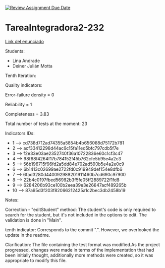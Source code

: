 [![Review Assignment Due Date](https://classroom.github.com/assets/deadline-readme-button-24ddc0f5d75046c5622901739e7c5dd533143b0c8e959d652212380cedb1ea36.svg)](https://classroom.github.com/a/rEKMngvn)
# TareaIntegradora2-232

[Link del enunciado](https://docs.google.com/document/d/1Hw4UQA-riwi4d3a7AGtKQrOgWnJowk73/edit?usp=sharing&ouid=109415827520879394849&rtpof=true&sd=true)

Students:
- Lina Andrade
- Deiner Julián Motta

Tenth Iteration: 

Quality indicators: 

Error-failure density = 0

Reliability = 1

Completeness = 3.83

Total number of tests at the moment: 23

Indicators IDs: 

* 1 --> cd738d712ad74355a5854b4b656088d75172b781
* 2 --> acf33412298d44ac6c15fa11ed5bfc797cdb5f7e
* 3 --> f2e33e03ae2352740f36a10722836e60c1cf3c47
* 4 --> 98f68f4264f17b784152f45b762cfe5b95e4a2c3
* 5 --> 56b196715f96fd2a5dd84e702ad590b5e4a2e0c9
* 6 --> 6b1413c02699ae2722fd0c919949def154e8dfb6
* 7 --> 6fad3280d440092988201911460b7cd690c97900
* 8 --> 22b4c0197fbed56982b3f5fe05ff2889722f1fd8
* 9 --> 6284206b93ce100b2eea39e3e26847acf489265b
* 10 --> 87a95d3f203f82066212425a1c2bec3db2458b19

Notes:

Correction - "editStudent" method: The student's code is only required to search for the student, but it's not 
included in the options to edit. The validation is done in "Main".

tenth indicator: Corresponds to the commit ".". However, we overlooked the update in the readme. 

Clarification: The file containing the test format was modified.As the project progressed, 
changes were made in terms of the implementation that had been initially thought,
additionally more methods were created, so it was appropriate to modify this file. 
